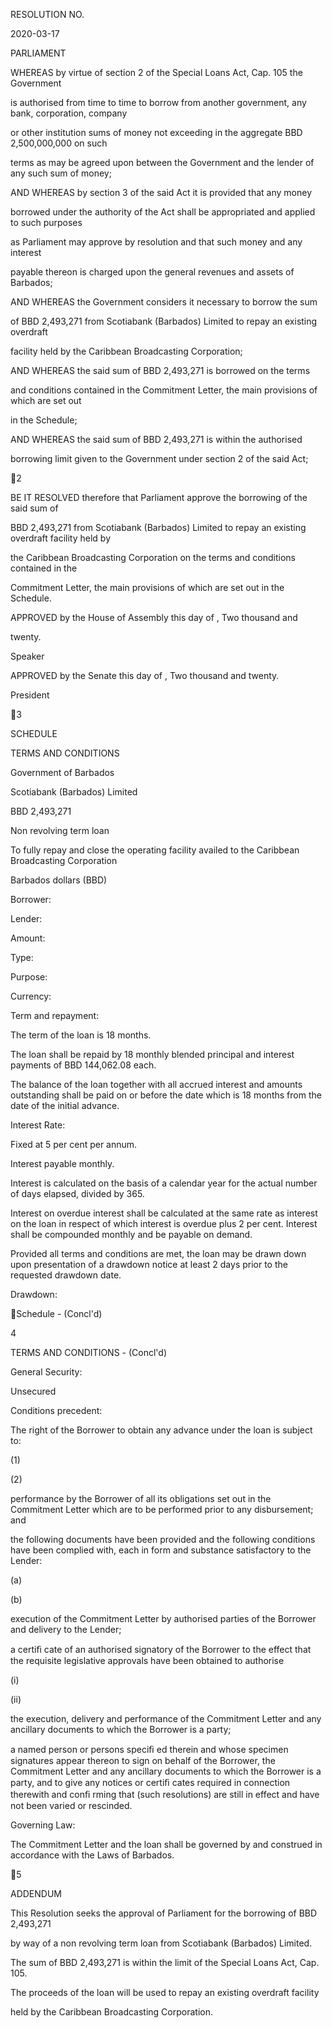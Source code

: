 RESOLUTION NO.

2020-03-17

PARLIAMENT

WHEREAS by virtue of section 2 of the Special Loans Act, Cap. 105 the Government

is authorised from time to time to borrow from another government, any bank, corporation, company

or other institution sums of money not exceeding in the aggregate BBD 2,500,000,000 on such

terms as may be agreed upon between the Government and the lender of any such sum of money;

AND  WHEREAS  by  section  3  of  the  said Act  it  is  provided  that  any  money

borrowed  under  the  authority  of  the Act  shall  be  appropriated  and  applied  to  such  purposes

as  Parliament  may  approve  by  resolution  and  that  such  money  and  any  interest

payable  thereon  is  charged  upon  the  general  revenues  and  assets  of  Barbados;

AND  WHEREAS  the  Government  considers  it  necessary  to  borrow  the  sum

of  BBD  2,493,271  from  Scotiabank  (Barbados)  Limited  to  repay  an  existing  overdraft

facility held by the Caribbean Broadcasting Corporation;

AND  WHEREAS  the  said  sum  of  BBD  2,493,271  is  borrowed  on  the  terms

and  conditions  contained  in  the  Commitment  Letter,  the  main  provisions  of  which  are  set  out

in the Schedule;

AND  WHEREAS  the  said  sum  of  BBD  2,493,271  is  within  the  authorised

borrowing limit given to the Government under section 2 of the said Act;

2

BE  IT  RESOLVED  therefore  that  Parliament  approve  the  borrowing  of  the  said  sum  of

BBD  2,493,271  from  Scotiabank  (Barbados)  Limited  to  repay  an  existing  overdraft  facility  held  by

the  Caribbean  Broadcasting  Corporation  on  the  terms  and  conditions  contained  in  the

Commitment Letter, the main provisions of which are set out in the Schedule.

APPROVED by the House of Assembly this            day of                               , Two thousand and

twenty.

Speaker

APPROVED by the Senate this           day of                   , Two thousand and twenty.

President

3

SCHEDULE

TERMS AND CONDITIONS

Government of Barbados

Scotiabank (Barbados) Limited

BBD 2,493,271

Non revolving term loan

To fully repay and close the operating facility availed to the Caribbean
Broadcasting Corporation

Barbados dollars (BBD)

Borrower:

Lender:

Amount:

Type:

Purpose:

Currency:

Term and repayment:

The term of the loan is 18 months.

The loan shall be repaid by 18 monthly blended principal and interest
payments of BBD 144,062.08 each.

The balance of the loan together with all accrued interest and amounts
outstanding shall be paid on or before the date which is 18 months from
the date of the initial advance.

Interest Rate:

Fixed at 5 per cent per annum.

Interest payable monthly.

Interest  is  calculated  on  the  basis  of  a  calendar  year  for  the  actual
number of days elapsed, divided by 365.

Interest  on  overdue  interest  shall  be  calculated  at  the  same  rate  as
interest on the loan in respect of which interest is overdue plus 2 per cent.
Interest  shall  be  compounded  monthly  and  be  payable  on  demand.

Provided  all  terms  and  conditions  are  met,  the  loan  may  be  drawn
down upon presentation of a drawdown notice at least 2 days prior to
the requested drawdown date.

Drawdown:

Schedule - (Concl'd)

4

TERMS AND CONDITIONS - (Concl'd)

General Security:

Unsecured

Conditions precedent:

The  right  of  the  Borrower  to  obtain  any  advance  under  the  loan  is
subject to:

(1)

(2)

performance by the Borrower of all its obligations set out in
the Commitment Letter which are to be performed prior to any
disbursement; and

the following documents have been provided and the following
conditions have been complied with, each in form and substance
satisfactory to the Lender:

(a)

(b)

execution  of  the  Commitment  Letter  by  authorised
parties  of  the  Borrower  and  delivery  to  the  Lender;

a certiﬁ cate of an authorised signatory of the Borrower
to the effect that the requisite legislative approvals have
been obtained to authorise

(i)

(ii)

the  execution,  delivery  and  performance  of  the
Commitment Letter and any ancillary documents
to which the Borrower is a party;

a named person or persons speciﬁ ed therein and
whose  specimen  signatures  appear  thereon  to
sign on behalf of the Borrower, the Commitment
Letter and any ancillary documents to which the
Borrower is a party, and to give any notices or
certiﬁ cates required in connection therewith and
conﬁ rming that (such resolutions) are still in effect
and have not been varied or rescinded.

Governing Law:

The Commitment Letter and the loan shall be governed by and construed
in accordance with the Laws of Barbados.

5

ADDENDUM

This Resolution seeks the approval of Parliament for the borrowing of BBD 2,493,271

by way of a non revolving term loan from Scotiabank (Barbados) Limited.

The sum of BBD 2,493,271 is within the limit of the Special Loans Act, Cap. 105.

The  proceeds  of  the  loan  will  be  used  to  repay  an  existing  overdraft  facility

held by the Caribbean Broadcasting Corporation.

